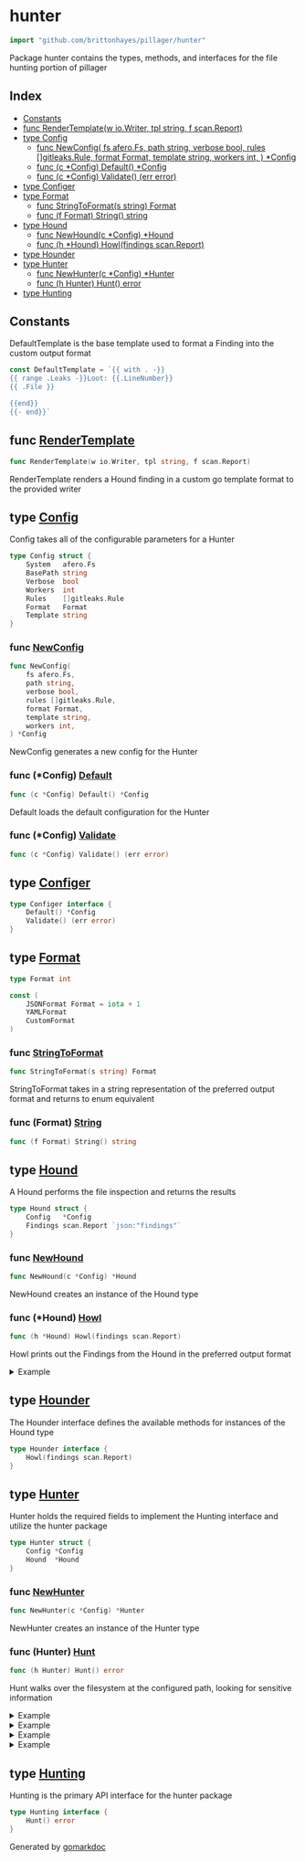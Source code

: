 <!-- Code generated by gomarkdoc. DO NOT EDIT -->

# hunter

```go
import "github.com/brittonhayes/pillager/hunter"
```

Package hunter contains the types\, methods\, and interfaces for the file hunting portion of pillager

## Index

- [Constants](<#constants>)
- [func RenderTemplate(w io.Writer, tpl string, f scan.Report)](<#func-rendertemplate>)
- [type Config](<#type-config>)
  - [func NewConfig(
    fs afero.Fs,
    path string,
    verbose bool,
    rules []gitleaks.Rule,
    format Format,
    template string,
    workers int,
) *Config](<#func-newconfig>)
  - [func (c *Config) Default() *Config](<#func-config-default>)
  - [func (c *Config) Validate() (err error)](<#func-config-validate>)
- [type Configer](<#type-configer>)
- [type Format](<#type-format>)
  - [func StringToFormat(s string) Format](<#func-stringtoformat>)
  - [func (f Format) String() string](<#func-format-string>)
- [type Hound](<#type-hound>)
  - [func NewHound(c *Config) *Hound](<#func-newhound>)
  - [func (h *Hound) Howl(findings scan.Report)](<#func-hound-howl>)
- [type Hounder](<#type-hounder>)
- [type Hunter](<#type-hunter>)
  - [func NewHunter(c *Config) *Hunter](<#func-newhunter>)
  - [func (h Hunter) Hunt() error](<#func-hunter-hunt>)
- [type Hunting](<#type-hunting>)


## Constants

DefaultTemplate is the base template used to format a Finding into the custom output format

```go
const DefaultTemplate = `{{ with . -}}
{{ range .Leaks -}}Loot: {{.LineNumber}}
{{ .File }}

{{end}}
{{- end}}`
```

## func [RenderTemplate](<https://github.com/brittonhayes/pillager/blob/main/hunter/template.go#L22>)

```go
func RenderTemplate(w io.Writer, tpl string, f scan.Report)
```

RenderTemplate renders a Hound finding in a custom go template format to the provided writer

## type [Config](<https://github.com/brittonhayes/pillager/blob/main/hunter/config.go#L16-L24>)

Config takes all of the configurable parameters for a Hunter

```go
type Config struct {
    System   afero.Fs
    BasePath string
    Verbose  bool
    Workers  int
    Rules    []gitleaks.Rule
    Format   Format
    Template string
}
```

### func [NewConfig](<https://github.com/brittonhayes/pillager/blob/main/hunter/config.go#L32-L40>)

```go
func NewConfig(
    fs afero.Fs,
    path string,
    verbose bool,
    rules []gitleaks.Rule,
    format Format,
    template string,
    workers int,
) *Config
```

NewConfig generates a new config for the Hunter

### func \(\*Config\) [Default](<https://github.com/brittonhayes/pillager/blob/main/hunter/config.go#L55>)

```go
func (c *Config) Default() *Config
```

Default loads the default configuration for the Hunter

### func \(\*Config\) [Validate](<https://github.com/brittonhayes/pillager/blob/main/hunter/config.go#L68>)

```go
func (c *Config) Validate() (err error)
```

## type [Configer](<https://github.com/brittonhayes/pillager/blob/main/hunter/config.go#L26-L29>)

```go
type Configer interface {
    Default() *Config
    Validate() (err error)
}
```

## type [Format](<https://github.com/brittonhayes/pillager/blob/main/hunter/format.go#L11>)

```go
type Format int
```

```go
const (
    JSONFormat Format = iota + 1
    YAMLFormat
    CustomFormat
)
```

### func [StringToFormat](<https://github.com/brittonhayes/pillager/blob/main/hunter/format.go#L19>)

```go
func StringToFormat(s string) Format
```

StringToFormat takes in a string representation of the preferred output format and returns to enum equivalent

### func \(Format\) [String](<https://github.com/brittonhayes/pillager/blob/main/hunter/format.go#L13>)

```go
func (f Format) String() string
```

## type [Hound](<https://github.com/brittonhayes/pillager/blob/main/hunter/hound.go#L22-L25>)

A Hound performs the file inspection and returns the results

```go
type Hound struct {
    Config   *Config
    Findings scan.Report `json:"findings"`
}
```

### func [NewHound](<https://github.com/brittonhayes/pillager/blob/main/hunter/hound.go#L28>)

```go
func NewHound(c *Config) *Hound
```

NewHound creates an instance of the Hound type

### func \(\*Hound\) [Howl](<https://github.com/brittonhayes/pillager/blob/main/hunter/hound.go#L41>)

```go
func (h *Hound) Howl(findings scan.Report)
```

Howl prints out the Findings from the Hound in the preferred output format

<details><summary>Example</summary>
<p>

Here is an example of utilizing the Howl function on a slice of findings\. The Howl method is the final method in the hunting process\. It takes whatever has been found and outputs it for the user\.

```go
{
	h := NewHound(&Config{
		System: afero.NewMemMapFs(),
		Rules:  rules.Load(""),
		Format: JSONFormat,
	})
	findings := scan.Report{
		Leaks: []scan.Leak{
			{Line: "person@email.com", LineNumber: 16, Offender: "person@email.com", Rule: "Email Addresses"},
		},
	}

	h.Howl(findings)
}
```

</p>
</details>

## type [Hounder](<https://github.com/brittonhayes/pillager/blob/main/hunter/hound.go#L17-L19>)

The Hounder interface defines the available methods for instances of the Hound type

```go
type Hounder interface {
    Howl(findings scan.Report)
}
```

## type [Hunter](<https://github.com/brittonhayes/pillager/blob/main/hunter/hunter.go#L14-L17>)

Hunter holds the required fields to implement the Hunting interface and utilize the hunter package

```go
type Hunter struct {
    Config *Config
    Hound  *Hound
}
```

### func [NewHunter](<https://github.com/brittonhayes/pillager/blob/main/hunter/hunter.go#L27>)

```go
func NewHunter(c *Config) *Hunter
```

NewHunter creates an instance of the Hunter type

### func \(Hunter\) [Hunt](<https://github.com/brittonhayes/pillager/blob/main/hunter/hunter.go#L43>)

```go
func (h Hunter) Hunt() error
```

Hunt walks over the filesystem at the configured path\, looking for sensitive information

<details><summary>Example</summary>
<p>

This method also accepts custom output formats using go template/html\. So if you don't like yaml or json\, you can format to your heart's content\.

```go
{
	fs := afero.NewMemMapFs()
	f, err := fs.Create("example.yaml")
	if err != nil {
		panic(err)
	}
	defer f.Close()

	_, err = f.Write([]byte(`https://github.com/brittonhayes/pillager`))
	if err != nil {
		panic(err)
	}

	config := NewConfig(fs, "./", true, rules.Load(""), CustomFormat, DefaultTemplate, 5)
	h := NewHunter(config)
	_ = h.Hunt()
}
```

</p>
</details>

<details><summary>Example</summary>
<p>

This is an example of how to run a scan on a single file to look for email addresses\. We're using an in\-memory file system for simplicity\, but this supports using an actual file system as well\.

```go
{
	fs := afero.NewMemMapFs()
	f, err := fs.Create("example.toml")
	if err != nil {
		panic(err)
	}
	defer f.Close()

	_, err = f.Write([]byte(`example@email.com`))
	if err != nil {
		panic(err)
	}

	config := NewConfig(fs, "./", true, rules.Load(""), StringToFormat("yaml"), DefaultTemplate, 5)
	h := NewHunter(config)
	_ = h.Hunt()
}
```

</p>
</details>

<details><summary>Example</summary>
<p>

This method accepts json output format as well

```go
{
	fs := afero.NewMemMapFs()
	f, err := fs.Create("fake.json")
	if err != nil {
		panic(err)
	}
	defer f.Close()
	_, err = f.Write([]byte(`git@github.com:brittonhayes/pillager.git`))
	if err != nil {
		panic(err)
	}

	config := NewConfig(fs, ".", true, rules.Load(""), JSONFormat, DefaultTemplate, 5)
	h := NewHunter(config)
	_ = h.Hunt()
}
```

</p>
</details>

<details><summary>Example</summary>
<p>

Hunter will also look personally identifiable info in TOML

```go
{
	fs := afero.NewMemMapFs()
	f, err := fs.Create("fake.toml")
	if err != nil {
		panic(err)
	}
	defer f.Close()
	_, err = f.Write([]byte(`fakeperson@example.com`))
	if err != nil {
		panic(err)
	}

	config := NewConfig(fs, ".", true, rules.Load(""), JSONFormat, DefaultTemplate, 5)

	h := NewHunter(config)
	_ = h.Hunt()
}
```

</p>
</details>

## type [Hunting](<https://github.com/brittonhayes/pillager/blob/main/hunter/hunter.go#L22-L24>)

Hunting is the primary API interface for the hunter package

```go
type Hunting interface {
    Hunt() error
}
```



Generated by [gomarkdoc](<https://github.com/princjef/gomarkdoc>)
